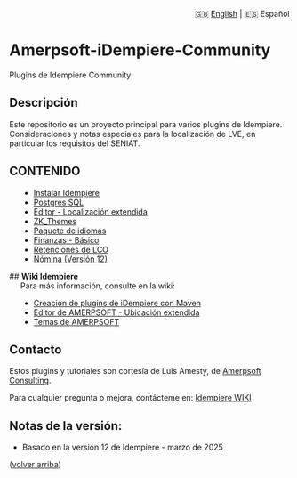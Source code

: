 <div style="text-align: right;">

🇬🇧 [English](./README.md) | 🇪🇸 Español

</div>

# Amerpsoft-iDempiere-Community
Plugins de Idempiere Community

<a name="readme-top"></a>

## <b>Descripción</b>

Este repositorio es un proyecto principal para varios plugins de Idempiere.
Consideraciones y notas especiales para la localización de LVE, en particular los requisitos del SENIAT.

## <b>CONTENIDO</b>

<div style="padding-left: 20px;">

- [Instalar Idempiere](./org.amerpsoft.com.stuff/iDempiere/InstallIdempiere/README_ES.md)
- [Postgres SQL](./org.amerpsoft.com.stuff/PostgreSQL/PostgreSQL.md)
- [Editor - Localización extendida](./org.amerpsoft.com.idempiere.editors-com/README_ES.md)
- [ZK_Themes](./org.idempiere.com.zk_themes/README_ES.md)
- [Paquete de idiomas](./org.amerpsoft.lve.idempiere.languages/README_ES.md)
- [Finanzas - Básico](./org.amerpsoft.lve.idempiere.financial/README_ES.md)
- [Retenciones de LCO](./org.amerpsoft.lve.idempiere.lco.withholding/README_ES.md)
- [Nómina (Versión 12)](./org.amerpsoft.lve.idempiere.personnelpayroll/README.md)

</div>
## <b>Wiki Idempiere</b>

<div style="padding-left: 20px;">
Para más información, consulte en la wiki:

- [Creación de plugins de iDempiere con Maven](https://wiki.idempiere.org/en/Building_iDempiere_Plugins_with_Maven)
- [Editor de AMERPSOFT - Ubicación extendida](http://wiki.idempiere.org/en/Plugin:_Extended_Location)
- [Temas de AMERPSOFT](https://wiki.idempiere.org/en/Plugin:_Themes_Amerpsoft)

</div>

<!-- CONTACTO -->
## Contacto

Estos plugins y tutoriales son cortesía de Luis Amesty, de [Amerpsoft Consulting](http://amerpsoft.com/).

Para cualquier pregunta o mejora, contácteme en: [Idempiere WIKI](https://wiki.idempiere.org/en/User:Luisamesty)

## Notas de la versión:

- Basado en la versión 12 de Idempiere - marzo de 2025
<p align="left">(<a href="#readme-top">volver arriba</a>)</p>